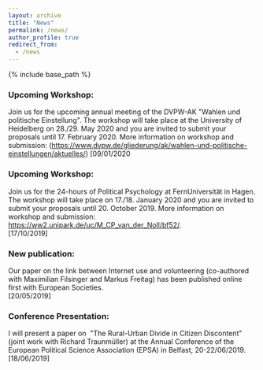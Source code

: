 ```yaml
---
layout: archive
title: "News"
permalink: /news/
author_profile: true
redirect_from:
  - /news
---
```


{% include base_path %}

### Upcoming Workshop:
Join us for the upcoming annual meeting of the DVPW-AK "Wahlen und politische Einstellung". The workshop will take place at the University of Heidelberg on 28./29. May 2020 and you are invited to submit your proposals until 17. February 2020. More information on workshop and submission: (https://www.dvpw.de/gliederung/ak/wahlen-und-politische-einstellungen/aktuelles/)
[09/01/2020

### Upcoming Workshop:
Join us for the 24-hours of Political Psychology at FernUniversität in Hagen. The workshop will take place on 17./18. January 2020 and you are invited to submit your proposals until 20. October 2019. More information on workshop and submission: https://ww2.unipark.de/uc/M_CP_van_der_Noll/bf52/.  
[17/10/2019]

### New publication:
Our paper on the link between Internet use and volunteering (co-authored with Maximilian Filsinger and Markus Freitag) has been published online first with European Societies.  
[20/05/2019]

### Conference Presentation:
I will present a paper on  "The Rural-Urban Divide in Citizen Discontent" (joint work with Richard Traunmüller) at the Annual Conference of the European Political Science Association (EPSA) in Belfast, 20-22/06/2019.  
[18/06/2019]
